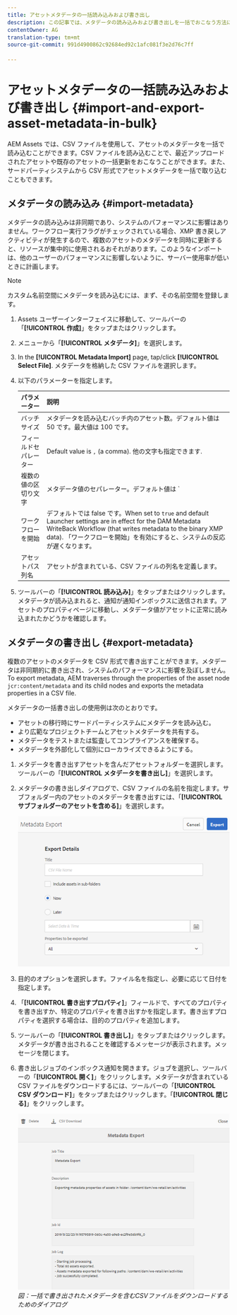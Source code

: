 ```yaml
---
title: アセットメタデータの一括読み込みおよび書き出し
description: この記事では、メタデータの読み込みおよび書き出しを一括でおこなう方法について説明します。
contentOwner: AG
translation-type: tm+mt
source-git-commit: 991d4900862c92684ed92c1afc081f3e2d76c7ff

---
```



# アセットメタデータの一括読み込みおよび書き出し {#import-and-export-asset-metadata-in-bulk}

AEM Assets では、CSV ファイルを使用して、アセットのメタデータを一括で読み込むことができます。CSV ファイルを読み込むことで、最近アップロードされたアセットや既存のアセットの一括更新をおこなうことができます。また、サードパーティシステムから CSV 形式でアセットメタデータを一括で取り込むこともできます。

## メタデータの読み込み {#import-metadata}

メタデータの読み込みは非同期であり、システムのパフォーマンスに影響はありません。ワークフロー実行フラグがチェックされている場合、XMP 書き戻しアクティビティが発生するので、複数のアセットのメタデータを同時に更新すると、リソースが集中的に使用されるおそれがあります。このようなインポートは、他のユーザーのパフォーマンスに影響しないように、サーバー使用率が低いときに計画します。

>[!NOTE]
>
>カスタム名前空間にメタデータを読み込むには、まず、その名前空間を登録します。

1. Assets ユーザーインターフェイスに移動して、ツールバーの「**[!UICONTROL 作成]**」をタップまたはクリックします。
1. メニューから「**[!UICONTROL メタデータ]**」を選択します。
1. In the **[!UICONTROL Metadata Import]** page, tap/click **[!UICONTROL Select File]**. メタデータを格納した CSV ファイルを選択します。
1. 以下のパラメーターを指定します。

   | パラメーター | 説明 |
   | ---------------------- | ------------------------------------------------------------------------------------------------------------------------------------------------------------------------------------------------------------------------ |
   | バッチサイズ | メタデータを読み込むバッチ内のアセット数。デフォルト値は 50 です。最大値は 100 です。 |
   | フィールドセパレーター | Default value is `,` (a comma). 他の文字も指定できます. |
   | 複数の値の区切り文字 | メタデータ値のセパレーター。デフォルト値は `|` です。 |
   | ワークフローを開始 | デフォルトでは false です。When set to `true` and default Launcher settings are in effect for the DAM Metadata WriteBack Workflow (that writes metadata to the binary XMP data). 「ワークフローを開始」を有効にすると、システムの反応が遅くなります。 |
   | アセットパス列名 | アセットが含まれている、CSV ファイルの列名を定義します。 |

1. ツールバーの「**[!UICONTROL 読み込み]**」をタップまたはクリックします。メタデータが読み込まれると、通知が通知インボックスに送信されます。アセットのプロパティページに移動し、メタデータ値がアセットに正常に読み込まれたかどうかを確認します。

## メタデータの書き出し {#export-metadata}

複数のアセットのメタデータを CSV 形式で書き出すことができます。メタデータは非同期的に書き出され、システムのパフォーマンスに影響を及ぼしません。To export metadata, AEM traverses through the properties of the asset node `jcr:content/metadata` and its child nodes and exports the metadata properties in a CSV file.

メタデータの一括書き出しの使用例は次のとおりです。

* アセットの移行時にサードパーティシステムにメタデータを読み込む。
* より広範なプロジェクトチームとアセットメタデータを共有する。
* メタデータをテストまたは監査してコンプライアンスを確保する。
* メタデータを外部化して個別にローカライズできるようにする。

1. メタデータを書き出すアセットを含んだアセットフォルダーを選択します。ツールバーの「**[!UICONTROL メタデータを書き出し]**」を選択します。
1. メタデータの書き出しダイアログで、CSV ファイルの名前を指定します。サブフォルダー内のアセットのメタデータを書き出すには、「**[!UICONTROL サブフォルダーのアセットを含める]**」を選択します。

   ![folderInterface内のすべてのアセットのメタデータを書き出すインターフェイスとオプシ](assets/export_metadata_page.png "ョン、およびフォルダー内のすべてのアセットのメタデータを書き出すオプション")

1. 目的のオプションを選択します。ファイル名を指定し、必要に応じて日付を指定します。

1. 「**[!UICONTROL 書き出すプロパティ]**」フィールドで、すべてのプロパティを書き出すか、特定のプロパティを書き出すかを指定します。書き出すプロパティを選択する場合は、目的のプロパティを追加します。

1. ツールバーの「**[!UICONTROL 書き出し]**」をタップまたはクリックします。メタデータが書き出されることを確認するメッセージが表示されます。メッセージを閉じます。
1. 書き出しジョブのインボックス通知を開きます。ジョブを選択し、ツールバーの「**[!UICONTROL 開く]**」をクリックします。メタデータが含まれている CSV ファイルをダウンロードするには、ツールバーの「**[!UICONTROL CSV ダウンロード]**」をタップまたはクリックします。「**[!UICONTROL 閉じる]**」をクリックします。

   ![一括で書き出したメタデータを格納した CSV ファイルをダウンロードするためのダイアログ](assets/csv_download.png)
   *図：一括で書き出されたメタデータを含むCSVファイルをダウンロードするためのダイアログ*
